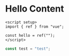# Hello Content

```vue
<script setup>
import { ref } from "vue";

const hello = ref("");
</script>
```

```js
const test = "test";
```
